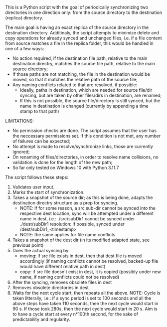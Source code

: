 This is a Python script with the goal of periodically synchronizing two directories in
one direction only: from the source directory to the destination (replica) directory.

The main goal is having an exact replica of the source directory in the destination directory.
Additinaly, the script attempts to minimize delete and copy operations for already synced
and unchanged files, i.e. if a file content from source matches a file in the replica folder,
this would be handled in one of a few ways:
* No action required, if the destination file path, relative to the main destination directry,
  matches the source file path, relative to the main source directory;
* If those paths are not matching, the file in the destination would be moved, so that
  it matches the relative path of the source file;
* Any naming conflicts related to that are resolved, if possible:
  * Ideally, paths in destination, which are needed for source file/dir syncing, but are
    taken by other files/dirs in destination, are renamed;
  * If this is not possible, the source file/directory is still synced, but the name
  in destination is changed (currently by appending a time stamp to that path)

LIMITATIONS:
* No permission checks are done. The script assumes that the user has the neccessary
  permissions set. If this condition is not met, any number of failures can be
  expected;
* No attempt is made to resolve/synchronize links, those are currently ignored;
* On renaming of files/directories, in order to resolve name collisions, no validation
  is done for the length of the new path;
* So far only tested on Windows 10 with Python 3.11.7

The script follows these steps:
1. Validates user input.
3. Marks the start of synchronization.
4. Takes a snapshot of the source dir; as this is being done,
    adapts the destination directry structure as a prep for syncing.
    * NOTE: If for some reason, a src sub-dir cannot be synced into the
    respective dest location, sync will be attempted under a different
    name in dest, i.e.:
    ./src/subDir1 cannot be synced under ./dest/subDir1
    resolution: if possible, synced under /dest/subDir1_\<timestamp>
    * NOTE: the same applies for file name conflicts
5. Takes a snapshot of the dest dir (in its modified adapted state,
    see previous point)
6. Does the actual syncing by:
    - moving: if src file exists in dest, then that dest file is moved
        accordingly (if naming conflicts cannot be resolved, backed-up
        file would have different relative path in dest)
    - copy: if src file doesn't exist in dest, it is copied (possibly
        under new name, if naming conflicts could not be resolved)
7. After the syncing, removes obsolete files in dest
8. Removes obsolete directories in dest
9. Waits for the next cycle start, then repeats all the above.
    NOTE: Cycle is taken litterally, i.e.: if a sync period is set
    to 100 seconds and all the above steps have taken 110 seconds,
    then the next cycle would start in 90 s. If those took 280s,
    then the next cycle would start in 20 s. Aim is to have a cycle
    start at every n*100th second, for the sake of predictability and
    regularity.
